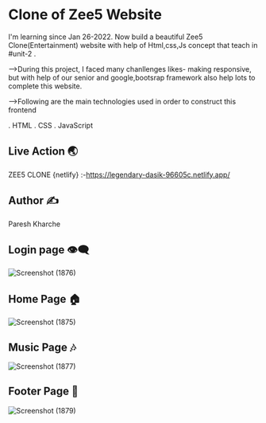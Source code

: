 
# Clone of Zee5 Website

 I'm learning since Jan 26-2022. Now build a beautiful Zee5 Clone(Entertainment) website with help of Html,css,Js concept that teach in #unit-2 .

-->During this project, I faced many chanllenges likes- making responsive, but with help of our senior and google,bootsrap framework also help lots  to complete this website.


-->Following are the main technologies used in order to construct this frontend

. HTML
. CSS
. JavaScript


## Live Action 🌏

ZEE5 CLONE {netlify} :-https://legendary-dasik-96605c.netlify.app/
## Author ✍️

Paresh Kharche
## Login page 👁️‍🗨️
![Screenshot (1876)](https://user-images.githubusercontent.com/100846744/167242467-1057b7f4-edb8-4f24-9ab4-07abf33b5c38.png)

## Home Page 🏠
![Screenshot (1875)](https://user-images.githubusercontent.com/100846744/167242457-6f74cb3b-267e-4c31-bbe4-7731fe27b608.png)

## Music Page 🎶
![Screenshot (1877)](https://user-images.githubusercontent.com/100846744/167242514-7403c00d-1eb6-47d0-8989-6b7feac29740.png)

## Footer Page 🚧
![Screenshot (1879)](https://user-images.githubusercontent.com/100846744/167242530-1901b2ed-c611-4520-b8ca-93e8052a6a13.png)






